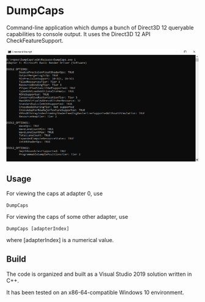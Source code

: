 # DumpCaps
Command-line application which dumps a bunch of Direct3D 12 queryable capabilities to console output. It uses the Direct3D 12 API CheckFeatureSupport.

![Example image](https://raw.githubusercontent.com/clandrew/DumpCaps/master/Screenshot.png "Example image.")

## Usage

For viewing the caps at adapter 0, use

``` 
DumpCaps
```

For viewing the caps of some other adapter, use

``` 
DumpCaps [adapterIndex]
```

where [adapterIndex] is a numerical value.

## Build
The code is organized and built as a Visual Studio 2019 solution written in C++. 

It has been tested on an x86-64-compatible Windows 10 environment.
